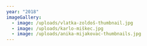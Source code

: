 ```yaml
---
year: "2018"
imageGallery:
  - image: /uploads/vlatka-zoldoš-thumbnail.jpg
  - image: /uploads/karlo-miškec.jpg
  - image: /uploads/anika-mijakovac-thumbnails.jpg
---
```

